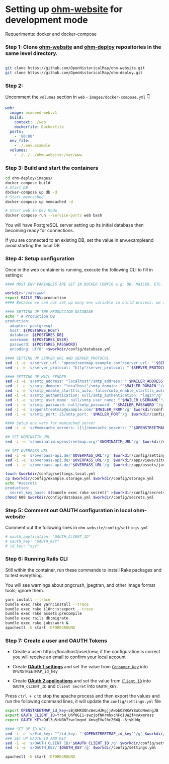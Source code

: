 # Setting up [ohm-website](https://github.com/OpenHistoricalMap/ohm-website) for development mode

Requeriments: docker and docker-compose 

### Step 1: Clone [ohm-website](https://github.com/OpenHistoricalMap/ohm-website) and [ohm-deploy](https://github.com/OpenHistoricalMap/ohm-deploy/) repositories in the same level directory.

```sh

git clone https://github.com/OpenHistoricalMap/ohm-website.git
git clone https://github.com/OpenHistoricalMap/ohm-deploy.git

```

### Step 2:

Uncomment the `volumes` section in `web` - `images/docker-compose.yml` 👇

```yaml
web:
  image: osmseed-web:v1
  build:
    context: ./web
    dockerfile: Dockerfile
  ports:
    - '80:80'
  env_file:
    - ./.env.example
  volumes:
    - ./../../ohm-website:/var/www
```

### Step 3: Build and start the containers

```sh
cd ohm-deploy/images/
docker-compose build
# Start DB 
docker-compose up db -d
# Start memcached
docker-compose up memcached -d

# Start web in Dev Mode
docker compose run --service-ports web bash

```

You will have PostgreSQL server setting up its initial database then becoming ready for connections.

If you are connected to an existing DB, set the value in env.exampleand avoid starting the local DB

### Step 4: Setup configuration

Once in the web container is running, execute the following CLI to fill in settings:

```sh
#### MOST ENV VARIABLES ARE SET IN DOCKER CONFIG e.g. DB, MAILER, ETC.

workdir="/var/www"
export RAILS_ENV=production
#### Because we can not set up many env variable in build process, we are going to process here!

#### SETTING UP THE PRODUCTION DATABASE
echo " # Production DB
production:
  adapter: postgresql
  host: ${POSTGRES_HOST}
  database: ${POSTGRES_DB}
  username: ${POSTGRES_USER}
  password: ${POSTGRES_PASSWORD}
  encoding: utf8" >$workdir/config/database.yml

#### SETTING UP SERVER_URL AND SERVER_PROTOCOL
sed -i -e 's/server_url: "openstreetmap.example.com"/server_url: "'$SERVER_URL'"/g' $workdir/config/settings.yml
sed -i -e 's/server_protocol: "http"/server_protocol: "'$SERVER_PROTOCOL'"/g' $workdir/config/settings.yml

#### SETTING UP MAIL SENDER
sed -i -e 's/smtp_address: "localhost"/smtp_address: "'$MAILER_ADDRESS'"/g' $workdir/config/settings.yml
sed -i -e 's/smtp_domain: "localhost"/smtp_domain: "'$MAILER_DOMAIN'"/g' $workdir/config/settings.yml
sed -i -e 's/smtp_enable_starttls_auto: false/smtp_enable_starttls_auto: true/g' $workdir/config/settings.yml
sed -i -e 's/smtp_authentication: null/smtp_authentication: "login"/g' $workdir/config/settings.yml
sed -i -e 's/smtp_user_name: null/smtp_user_name: "'$MAILER_USERNAME'"/g' $workdir/config/settings.yml
sed -i -e 's/smtp_password: null/smtp_password: "'$MAILER_PASSWORD'"/g' $workdir/config/settings.yml
sed -i -e 's/openstreetmap@example.com/'$MAILER_FROM'/g' $workdir/config/settings.yml
sed -i -e 's/smtp_port: 25/smtp_port: '$MAILER_PORT'/g' $workdir/config/settings.yml

#### Setup env vars for memcached server
sed -i -e 's/#memcache_servers: \[\]/memcache_servers: "'$OPENSTREETMAP_memcache_servers'"/g' $workdir/config/settings.yml

## SET NOMINATIM URL
sed -i -e 's/nominatim.openstreetmap.org/'$NOMINATIM_URL'/g' $workdir/config/settings.yml

## SET OVERPASS URL
sed -i -e 's/overpass-api.de/'$OVERPASS_URL'/g' $workdir/config/settings.yml
sed -i -e 's/overpass-api.de/'$OVERPASS_URL'/g' $workdir/app/views/site/export.html.erb
sed -i -e 's/overpass-api.de/'$OVERPASS_URL'/g' $workdir/app/assets/javascripts/index/export.js

touch $workdir/config/settings.local.yml
cp $workdir/config/example.storage.yml $workdir/config/storage.yml
echo "#secrets
production:
  secret_key_base: $(bundle exec rake secret)" >$workdir/config/secrets.yml 
chmod 600 $workdir/config/database.yml $workdir/config/secrets.yml

```

### Step 5: Comment out OAUTH configuration in local ohm-website

Comment out the following lines in `ohm-website/config/settings.yml`

```yml
# oauth_application: "OAUTH_CLIENT_ID"
# oauth_key: "OAUTH_KEY"
# id_key: "xyz"
```

### Step 6: Running Rails CLI

Still within the container, run these commands to install Rake packages and to test everything.

You will see warnings about pngcrush, jpegtran, and other image format tools; ignore them.

```sh
yarn install --trace
bundle exec rake yarn:install --trace
bundle exec rake i18n:js:export --trace
bundle exec rake assets:precompile
bundle exec rails db:migrate
bundle exec rake jobs:work &
apachectl -k start -DFOREGROUND
```

### Step 7: Create a user and OAUTH Tokens

- Create a user: https://localhost/user/new, if the configuration is correct you will receive an email to confirm your local account

- Create [**OAuth 1 settings**](https://user-images.githubusercontent.com/1152236/200726786-648fa334-9993-46e2-bff1-ae76f279a638.png) and set the value from [`Consumer Key`](https://user-images.githubusercontent.com/1152236/200725897-739a2b7c-03cb-4064-accf-58f21e191d6d.png) into `OPENSTREETMAP_id_key`


- Create [**OAuth 2 applications**](https://user-images.githubusercontent.com/1152236/200727159-cf44055e-98c6-4beb-9285-dab467b3ff90.png) and set the value from [`Client ID`](https://user-images.githubusercontent.com/1152236/200727284-679e070d-dee6-4118-a9f4-2bd72ed527f9.png) into `OAUTH_CLIENT_ID` and `Client Secret` into `OAUTH_KEY`.

Press `ctrl + c` to stop the apache process and then export the values and run the following command lines, it will update the `config/settings.yml` file


```sh
export OPENSTREETMAP_id_key=sBjUHKUQhcWeLHJHgjjAwbbOZWKAYBuCdNenngJB
export OAUTH_CLIENT_ID=YrbH_Uhf0GI1-swzjofNKrmhxchFoIUWZf4xAxmross
export OAUTH_KEY=Qdl3u5rNBb7twclmqod_XmvgEVwJhcZ6WQ--6jyKUdg

#### SET UP ID KEY
sed -i -e 's/#id_key: ""/id_key: "'$OPENSTREETMAP_id_key'"/g' $workdir/config/settings.yml
### SET UP OAUTH ID AND KEY
sed -i -e 's/OAUTH_CLIENT_ID/'$OAUTH_CLIENT_ID'/g' $workdir/config/settings.yml
sed -i -e 's/OAUTH_KEY/'$OAUTH_KEY'/g' $workdir/config/settings.yml

apachectl -k start -DFOREGROUND
```


<!-- 

### Step 6: Proxy to staging

If you want to proxy to staging database to more easily test login, editing, etc., then do the following:

1. Inside the container, set this ENV variable:
`POSTGRES_HOST=host.docker.internal`

2. In another terminal window, run this proxy command:
`kubectl port-forward staging-db-0 5432:5432`

Note this assumes you have permissions to access that Kubernetes context.

### Step 7: Start the web server

Still within the container:

```sh
## Start server in port 80
bundle exec rails server -p 80 --log-to-stdout
``` -->
